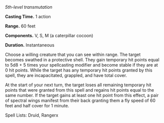 *5th-level transmutation*

**Casting Time.** 1 action

**Range.** 60 feet

**Components.** V, S, M (a caterpillar cocoon)

**Duration.** Instantaneous

Choose a willing creature that you can see within range. The target becomes swathed in a protective shell. They gain temporary hit points equal to 5d8 + 5 times your spellcasting modifier and become stable if they are at 0 hit points. While the target has any temporary hit points granted by this spell, they are incapacitated, grappled, and have total cover.

At the start of your next turn, the target loses all remaining temporary hit points that were granted from this spell and regains hit points equal to the same number. If the target gains at least one hit point from this effect, a pair of spectral wings manifest from their back granting them a fly speed of 60 feet and half cover for 1 minute.

Spell Lists: Druid, Rangerx
